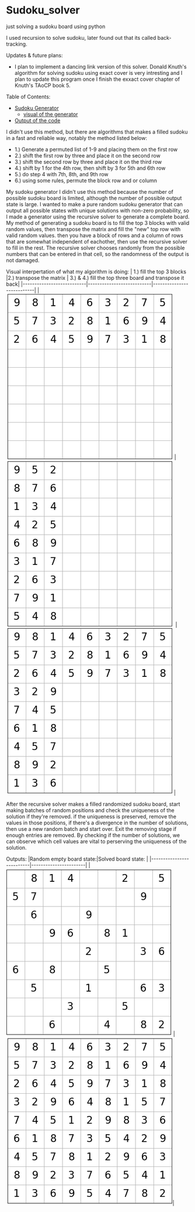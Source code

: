 # Sudoku_solver
 just solving a sudoku board using python

 I used recursion to solve sudoku, later found out that its called back-tracking.

Updates & future plans:
- I plan to implement a dancing link version of this solver.  Donald Knuth's algorithm for solving sudoku using exact cover is very intresting and I plan to update this program once I finish the exxact cover chapter of Knuth's TAoCP book 5.

Table of Contents:
- [Sudoku Generator](#generator)
    - [visual of the generator](#visual)
- [Output of the code](#output)

I didn't use this method, but there are algorithms that makes a filled sudoku in a fast and reliable way, 
notably the method listed below:
- 1.) Generate a permuted list of 1-9 and placing them on the first row
- 2.) shift the first row by three and place it on the second row
- 3.) shift the second row by three and place it on the third row 
- 4.) shift by 1 for the 4th row, then shift by 3 for 5th and 6th row
- 5.) do step 4 with 7th, 8th, and 9th row
- 6.) using some rules, permute the block row and or column

<a id = "generator"></a> 
My sudoku generator
I didn't use this method because the number of possible sudoku board is limited, although the number of possible output state is large. I wanted to make a pure random sudoku generator that can output all possible states with unique solutions with non-zero probability, so I made a generator using the recursive solver to generate a complete board.
My method of generating a sudoku board is to fill the top 3 blocks with valid random values, then transpose the matrix and fill the "new" top row with valid random values. then you have a block of rows and a column of rows that are somewhat independent of eachother, then use the recursive solver to fill in the rest.  The recursive solver chooses randomly from the possible numbers that can be entered in that cell, so the randomness of the output is not damaged.


<a id = "visual"></a> 
Visual interpertation of what my algorithm is doing:
| 1.) fill the top 3 blocks |2.) transpose the matrix | 3.) & 4.) fill the top three board and transpose it back|
|---------------------------|---------------------------|---------------------------|
| ![board1](Figure_1.png)   |   ![board2](Figure_2.png) |   ![board3](Figure_3.png) |

After the recursive solver makes a filled randomized sudoku board, start making batches of random positions and check the uniqueness of the solution if they're removed.  if the uniqueness is preserved, remove the values in those positions, if there's a divergence in the number of solutions, then use a new random batch and start over.  Exit the removing stage if enough entries are removed.  By checking if the number of solutions, we can observe which cell values are vital to perserving the uniqueness of the solution.


<a id = "output"></a> 
Outputs:
|Random empty board state:|Solved board state: |
|--------------------------|-----------------------|
|![empty_state](Figure_4.png) | ![solved_state](Figure_5.png)|